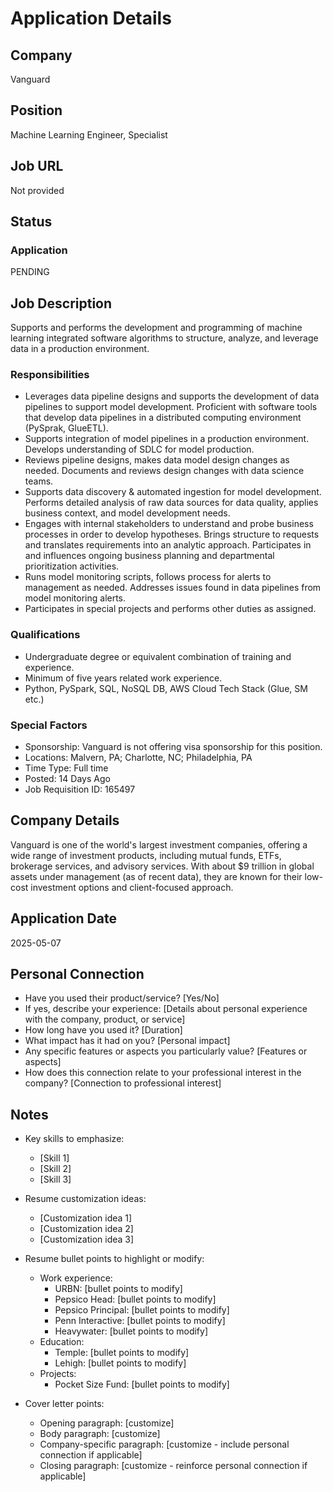 # Application Details

## Company
Vanguard

## Position
Machine Learning Engineer, Specialist

## Job URL
Not provided

## Status
### Application
PENDING

## Job Description
Supports and performs the development and programming of machine learning integrated software algorithms to structure, analyze, and leverage data in a production environment.

### Responsibilities
- Leverages data pipeline designs and supports the development of data pipelines to support model development. Proficient with software tools that develop data pipelines in a distributed computing environment (PySprak, GlueETL).
- Supports integration of model pipelines in a production environment. Develops understanding of SDLC for model production.
- Reviews pipeline designs, makes data model design changes as needed. Documents and reviews design changes with data science teams.
- Supports data discovery & automated ingestion for model development. Performs detailed analysis of raw data sources for data quality, applies business context, and model development needs.
- Engages with internal stakeholders to understand and probe business processes in order to develop hypotheses. Brings structure to requests and translates requirements into an analytic approach. Participates in and influences ongoing business planning and departmental prioritization activities.
- Runs model monitoring scripts, follows process for alerts to management as needed. Addresses issues found in data pipelines from model monitoring alerts.
- Participates in special projects and performs other duties as assigned.

### Qualifications
- Undergraduate degree or equivalent combination of training and experience.
- Minimum of five years related work experience.
- Python, PySpark, SQL, NoSQL DB, AWS Cloud Tech Stack (Glue, SM etc.)

### Special Factors
- Sponsorship: Vanguard is not offering visa sponsorship for this position.
- Locations: Malvern, PA; Charlotte, NC; Philadelphia, PA
- Time Type: Full time
- Posted: 14 Days Ago
- Job Requisition ID: 165497

## Company Details
Vanguard is one of the world's largest investment companies, offering a wide range of investment products, including mutual funds, ETFs, brokerage services, and advisory services. With about $9 trillion in global assets under management (as of recent data), they are known for their low-cost investment options and client-focused approach.

## Application Date
2025-05-07

## Personal Connection
- Have you used their product/service? [Yes/No]
- If yes, describe your experience: [Details about personal experience with the company, product, or service]
- How long have you used it? [Duration]
- What impact has it had on you? [Personal impact]
- Any specific features or aspects you particularly value? [Features or aspects]
- How does this connection relate to your professional interest in the company? [Connection to professional interest]

## Notes
- Key skills to emphasize:
  - [Skill 1]
  - [Skill 2]
  - [Skill 3]

- Resume customization ideas:
  - [Customization idea 1]
  - [Customization idea 2]
  - [Customization idea 3]
  
- Resume bullet points to highlight or modify:
  - Work experience:
    - URBN: [bullet points to modify]
    - Pepsico Head: [bullet points to modify]
    - Pepsico Principal: [bullet points to modify]
    - Penn Interactive: [bullet points to modify]
    - Heavywater: [bullet points to modify]
  - Education:
    - Temple: [bullet points to modify]
    - Lehigh: [bullet points to modify]
  - Projects:
    - Pocket Size Fund: [bullet points to modify]

- Cover letter points:
  - Opening paragraph: [customize]
  - Body paragraph: [customize]
  - Company-specific paragraph: [customize - include personal connection if applicable]
  - Closing paragraph: [customize - reinforce personal connection if applicable]
